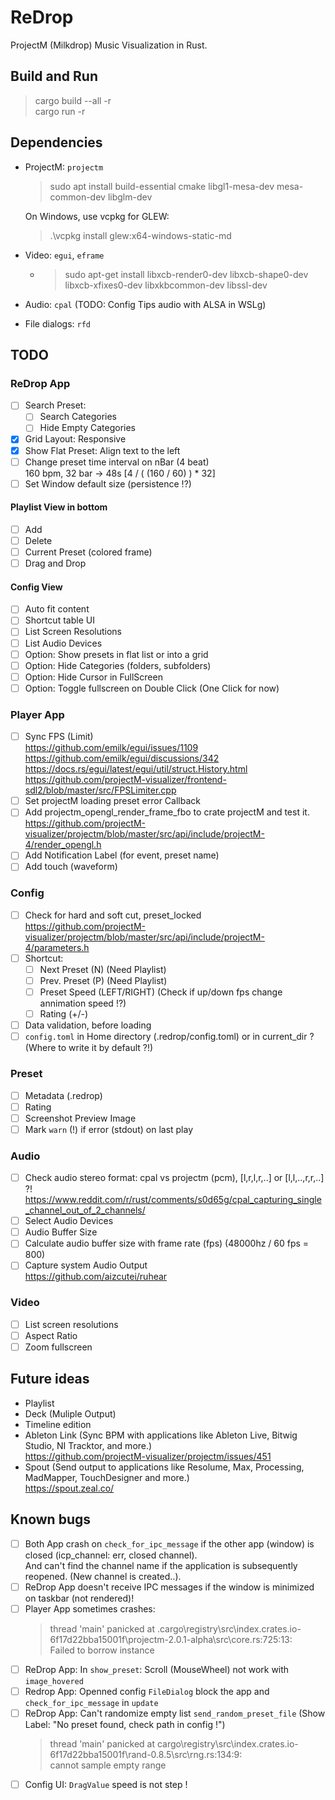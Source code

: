 # ReDrop

ProjectM (Milkdrop) Music Visualization in Rust.

## Build and Run

> cargo build --all -r  
> cargo run -r

## Dependencies

- ProjectM: `projectm`

  > sudo apt install build-essential cmake libgl1-mesa-dev mesa-common-dev libglm-dev

  On Windows, use vcpkg for GLEW:

  > .\vcpkg install glew:x64-windows-static-md

- Video: `egui`, `eframe`
  - > sudo apt-get install libxcb-render0-dev libxcb-shape0-dev libxcb-xfixes0-dev libxkbcommon-dev libssl-dev
- Audio: `cpal` (TODO: Config Tips audio with ALSA in WSLg)
- File dialogs: `rfd`

## TODO

### ReDrop App

- [ ] Search Preset:
  - [ ] Search Categories
  - [ ] Hide Empty Categories
- [X] Grid Layout: Responsive
- [X] Show Flat Preset: Align text to the left
- [ ] Change preset time interval on nBar (4 beat)  
       160 bpm, 32 bar -> 48s [4 / ( (160 / 60) ) * 32]
- [ ] Set Window default size (persistence !?)

#### Playlist View in bottom

- [ ] Add
- [ ] Delete
- [ ] Current Preset (colored frame)
- [ ] Drag and Drop

#### Config View

- [ ] Auto fit content
- [ ] Shortcut table UI
- [ ] List Screen Resolutions
- [ ] List Audio Devices
- [ ] Option: Show presets in flat list or into a grid
- [ ] Option: Hide Categories (folders, subfolders)
- [ ] Option: Hide Cursor in FullScreen
- [ ] Option: Toggle fullscreen on Double Click (One Click for now)

### Player App

- [ ] Sync FPS (Limit)  
       <https://github.com/emilk/egui/issues/1109>  
       <https://github.com/emilk/egui/discussions/342>  
       <https://docs.rs/egui/latest/egui/util/struct.History.html>  
       <https://github.com/projectM-visualizer/frontend-sdl2/blob/master/src/FPSLimiter.cpp>
- [ ] Set projectM loading preset error Callback
- [ ] Add projectm_opengl_render_frame_fbo to crate projectM and test it.  
       <https://github.com/projectM-visualizer/projectm/blob/master/src/api/include/projectM-4/render_opengl.h>
- [ ] Add Notification Label (for event, preset name)
- [ ] Add touch (waveform)

### Config

- [ ] Check for hard and soft cut, preset_locked  
       <https://github.com/projectM-visualizer/projectm/blob/master/src/api/include/projectM-4/parameters.h>
- [ ] Shortcut:
  - [ ] Next Preset (N) (Need Playlist)
  - [ ] Prev. Preset (P) (Need Playlist)
  - [ ] Preset Speed (LEFT/RIGHT) (Check if up/down fps change annimation speed !?)
  - [ ] Rating (+/-)
- [ ] Data validation, before loading
- [ ] `config.toml` in Home directory (.redrop/config.toml) or in current_dir ? (Where to write it by default ?!)

### Preset

- [ ] Metadata (.redrop)
- [ ] Rating
- [ ] Screenshot Preview Image
- [ ] Mark `warn` (!) if error (stdout) on last play

### Audio

- [ ] Check audio stereo format: cpal vs projectm (pcm), [l,r,l,r,..] or [l,l,..,r,r,..] ?!  
       <https://www.reddit.com/r/rust/comments/s0d65g/cpal_capturing_single_channel_out_of_2_channels/>
- [ ] Select Audio Devices
- [ ] Audio Buffer Size
- [ ] Calculate audio buffer size with frame rate (fps) (48000hz / 60 fps = 800)
- [ ] Capture system Audio Output  
       <https://github.com/aizcutei/ruhear>

### Video

- [ ] List screen resolutions
- [ ] Aspect Ratio
- [ ] Zoom fullscreen

## Future ideas

- Playlist
- Deck (Muliple Output)
- Timeline edition
- Ableton Link (Sync BPM with applications like Ableton Live, Bitwig Studio, NI Tracktor, and more.)  
  <https://github.com/projectM-visualizer/projectm/issues/451>
- Spout (Send output to applications like Resolume, Max, Processing, MadMapper, TouchDesigner and more.)  
  <https://spout.zeal.co/>

## Known bugs

- [ ] Both App crash on `check_for_ipc_message` if the other app (window) is closed (icp_channel: err, closed channel).  
       And can't find the channel name if the application is subsequently reopened. (New channel is created..).
- [ ] ReDrop App doesn't receive IPC messages if the window is minimized on taskbar (not rendered)!
- [ ] Player App sometimes crashes:
  > thread 'main' panicked at \.cargo\registry\src\index.crates.io-6f17d22bba15001f\projectm-2.0.1-alpha\src\core.rs:725:13:  
  > Failed to borrow instance
- [ ] ReDrop App: In `show_preset`: Scroll (MouseWheel) not work with `image_hovered`
- [ ] Redrop App: Openned config `FileDialog` block the app and `check_for_ipc_message` in `update`
- [ ] ReDrop App: Can't randomize empty list `send_random_preset_file` (Show Label: "No preset found, check path in config !")
  > thread 'main' panicked at cargo\registry\src\index.crates.io-6f17d22bba15001f\rand-0.8.5\src\rng.rs:134:9:  
  > cannot sample empty range
- [ ] Config UI: `DragValue` speed is not step !
